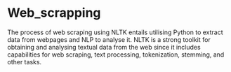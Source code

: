 # Web_scrapping
The process of web scraping using NLTK entails utilising Python to extract data from webpages and NLP to analyse it. NLTK is a strong toolkit for obtaining and analysing textual data from the web since it includes capabilities for web scraping, text processing, tokenization, stemming, and other tasks.
